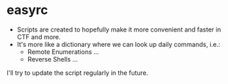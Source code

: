 # easyrc

+ Scripts are created to hopefully make it more convenient and faster in CTF and more.
+ It's more like a dictionary where we can look up daily commands, i.e.:
	+ Remote Enumerations ... 
	+ Reverse Shells ...

I'll try to update the script regularly in the future.
